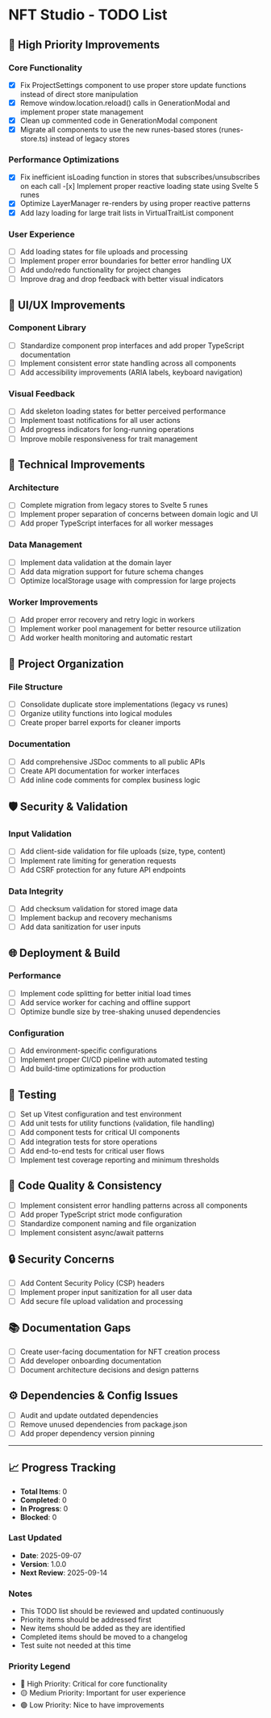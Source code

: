 # NFT Studio - TODO List

## 🚀 High Priority Improvements

### Core Functionality

- [x] Fix ProjectSettings component to use proper store update functions instead of direct store manipulation
- [x] Remove window.location.reload() calls in GenerationModal and implement proper state management
- [x] Clean up commented code in GenerationModal component
- [x] Migrate all components to use the new runes-based stores (runes-store.ts) instead of legacy stores

### Performance Optimizations

- [x] Fix inefficient isLoading function in stores that subscribes/unsubscribes on each call -[x] Implement proper reactive loading state using Svelte 5 runes
- [x] Optimize LayerManager re-renders by using proper reactive patterns
- [x] Add lazy loading for large trait lists in VirtualTraitList component

### User Experience

- [ ] Add loading states for file uploads and processing
- [ ] Implement proper error boundaries for better error handling UX
- [ ] Add undo/redo functionality for project changes
- [ ] Improve drag and drop feedback with better visual indicators

## 🎨 UI/UX Improvements

### Component Library

- [ ] Standardize component prop interfaces and add proper TypeScript documentation
- [ ] Implement consistent error state handling across all components
- [ ] Add accessibility improvements (ARIA labels, keyboard navigation)

### Visual Feedback

- [ ] Add skeleton loading states for better perceived performance
- [ ] Implement toast notifications for all user actions
- [ ] Add progress indicators for long-running operations
- [ ] Improve mobile responsiveness for trait management

## 🔧 Technical Improvements

### Architecture

- [ ] Complete migration from legacy stores to Svelte 5 runes
- [ ] Implement proper separation of concerns between domain logic and UI
- [ ] Add proper TypeScript interfaces for all worker messages

### Data Management

- [ ] Implement data validation at the domain layer
- [ ] Add data migration support for future schema changes
- [ ] Optimize localStorage usage with compression for large projects

### Worker Improvements

- [ ] Add proper error recovery and retry logic in workers
- [ ] Implement worker pool management for better resource utilization
- [ ] Add worker health monitoring and automatic restart

## 📁 Project Organization

### File Structure

- [ ] Consolidate duplicate store implementations (legacy vs runes)
- [ ] Organize utility functions into logical modules
- [ ] Create proper barrel exports for cleaner imports

### Documentation

- [ ] Add comprehensive JSDoc comments to all public APIs
- [ ] Create API documentation for worker interfaces
- [ ] Add inline code comments for complex business logic

## 🛡️ Security & Validation

### Input Validation

- [ ] Add client-side validation for file uploads (size, type, content)
- [ ] Implement rate limiting for generation requests
- [ ] Add CSRF protection for any future API endpoints

### Data Integrity

- [ ] Add checksum validation for stored image data
- [ ] Implement backup and recovery mechanisms
- [ ] Add data sanitization for user inputs

## 🌐 Deployment & Build

### Performance

- [ ] Implement code splitting for better initial load times
- [ ] Add service worker for caching and offline support
- [ ] Optimize bundle size by tree-shaking unused dependencies

### Configuration

- [ ] Add environment-specific configurations
- [ ] Implement proper CI/CD pipeline with automated testing
- [ ] Add build-time optimizations for production

## 🧪 Testing

- [ ] Set up Vitest configuration and test environment
- [ ] Add unit tests for utility functions (validation, file handling)
- [ ] Add component tests for critical UI components
- [ ] Add integration tests for store operations
- [ ] Add end-to-end tests for critical user flows
- [ ] Implement test coverage reporting and minimum thresholds

## 📝 Code Quality & Consistency

- [ ] Implement consistent error handling patterns across all components
- [ ] Add proper TypeScript strict mode configuration
- [ ] Standardize component naming and file organization
- [ ] Implement consistent async/await patterns

## 🔒 Security Concerns

- [ ] Add Content Security Policy (CSP) headers
- [ ] Implement proper input sanitization for all user data
- [ ] Add secure file upload validation and processing

## 📚 Documentation Gaps

- [ ] Create user-facing documentation for NFT creation process
- [ ] Add developer onboarding documentation
- [ ] Document architecture decisions and design patterns

## ⚙️ Dependencies & Config Issues

- [ ] Audit and update outdated dependencies
- [ ] Remove unused dependencies from package.json
- [ ] Add proper dependency version pinning

---

## 📈 Progress Tracking

- **Total Items**: 0
- **Completed**: 0
- **In Progress**: 0
- **Blocked**: 0

### Last Updated

- **Date**: 2025-09-07
- **Version**: 1.0.0
- **Next Review**: 2025-09-14

### Notes

- This TODO list should be reviewed and updated continuously
- Priority items should be addressed first
- New items should be added as they are identified
- Completed items should be moved to a changelog
- Test suite not needed at this time

### Priority Legend

- 🔴 High Priority: Critical for core functionality
- 🟡 Medium Priority: Important for user experience
- 🟢 Low Priority: Nice to have improvements
